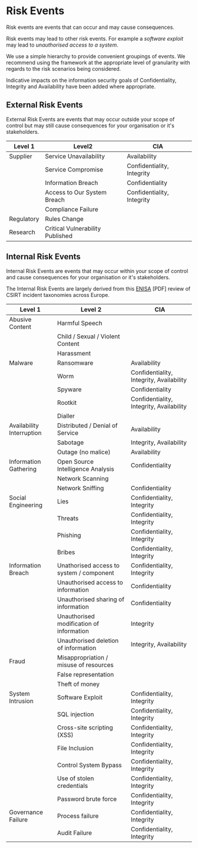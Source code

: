 
# Risk Events

Risk events are events that can occur and may cause consequences.

Risk events may lead to other risk events. For example a *software exploit* may lead to *unauthorised access to a system*.

We use a simple hierarchy to provide convenient groupings of events. We recommend using the framework at the appropriate level of granularity with regards to the risk scenarios being considered.

Indicative impacts on the information security goals of Confidentiality, Integrity and Availability have been added where appropriate.


## External Risk Events

External Risk Events are events that may occur outside your scope of control but may still cause consequences for your organisation or it's stakeholders.

|Level 1|Level2|CIA|
|-------|------|---|
|Supplier|Service Unavailability|Availability|
||Service Compromise|Confidentiality, Integrity|
||Information Breach|Confidentiality|
||Access to Our System Breach|Confidentiality, Integrity|
||Compliance Failure||
|Regulatory|Rules Change||
|Research|Critical Vulnerability Published||

## Internal Risk Events

Internal Risk Events are events that may occur within your scope of control and cause consequences for your organisation or it's stakeholders.

The Internal Risk Events are largely derived from this [ENISA](https://www.enisa.europa.eu/publications/reference-incident-classification-taxonomy/at_download/fullReport) [PDF] review of CSIRT incident taxonomies across Europe.


|Level 1|Level 2|CIA|
|-------|-------|---|
|Abusive Content|Harmful Speech||
||Child / Sexual / Violent Content|
||Harassment|
|Malware|Ransomware|Availability|
||Worm|Confidentiality, Integrity, Availability|
||Spyware|Confidentiality|
||Rootkit|Confidentiality, Integrity, Availability|
||Dialler||
|Availability Interruption|Distributed / Denial of Service|Availability|
||Sabotage|Integrity, Availability|
||Outage (no malice)|Availability|
|Information Gathering|Open Source Intelligence Analysis|Confidentiality|
||Network Scanning||
||Network Sniffing|Confidentiality|
|Social Engineering|Lies|Confidentiality, Integrity|
||Threats|Confidentiality, Integrity|
||Phishing|Confidentiality, Integrity|
||Bribes|Confidentiality, Integrity|
|Information Breach|Unathorised access to system / component|Confidentiality, Integrity|
||Unauthorised access to information|Confidentiality|
||Unauthorised sharing of information|Confidentiality|
||Unauthorised modification of information|Integrity|
||Unauthorised deletion of information|Integrity, Availability|
|Fraud|Misappropriation / misuse of resources||
||False representation||
||Theft of money||
|System Intrusion|Software Exploit|Confidentiality, Integrity|
||SQL injection|Confidentiality, Integrity|
||Cross-site scripting (XSS)|Confidentiality, Integrity|
||File Inclusion|Confidentiality, Integrity|
||Control System Bypass|Confidentiality, Integrity|
||Use of stolen credentials|Confidentiality, Integrity|
||Password brute force|Confidentiality, Integrity|
|Governance Failure|Process failure|Confidentiality, Integrity|
||Audit Failure|Confidentiality, Integrity|
